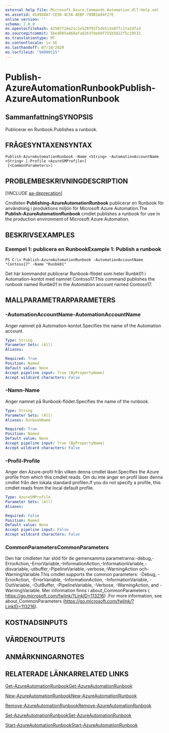 ```yaml
---
external help file: Microsoft.Azure.Commands.Automation.dll-Help.xml
ms.assetid: 454948A7-CE50-4C5A-AEBF-789B1A94F27E
online version: ''
schema: 2.0.0
ms.openlocfilehash: 62507f18e21c1e528f93f5de512e8ffc1fa2dfa3
ms.sourcegitcommit: 56ed085a868afa8263f8eb0f755b5822f5c29532
ms.translationtype: MT
ms.contentlocale: sv-SE
ms.lasthandoff: 07/18/2020
ms.locfileid: "94099115"
---
```

# <span data-ttu-id="14e2b-101">Publish-AzureAutomationRunbook</span><span class="sxs-lookup"><span data-stu-id="14e2b-101">Publish-AzureAutomationRunbook</span></span>

## <span data-ttu-id="14e2b-102">Sammanfattning</span><span class="sxs-lookup"><span data-stu-id="14e2b-102">SYNOPSIS</span></span>

<span data-ttu-id="14e2b-103">Publicerar en Runbook.</span><span class="sxs-lookup"><span data-stu-id="14e2b-103">Publishes a runbook.</span></span>

## <span data-ttu-id="14e2b-104">FRÅGESYNTAXEN</span><span class="sxs-lookup"><span data-stu-id="14e2b-104">SYNTAX</span></span>

```
Publish-AzureAutomationRunbook -Name <String> -AutomationAccountName <String> [-Profile <AzureSMProfile>]
 [<CommonParameters>]
```

## <span data-ttu-id="14e2b-105">PROBLEMBESKRIVNING</span><span class="sxs-lookup"><span data-stu-id="14e2b-105">DESCRIPTION</span></span>

[!INCLUDE [aa-deprecation](../include/aa-deprecation.md)]

<span data-ttu-id="14e2b-106">Cmdleten **Publishing-AzureAutomationRunbook** publicerar en Runbook för användning i produktions miljön för Microsoft Azure Automation.</span><span class="sxs-lookup"><span data-stu-id="14e2b-106">The **Publish-AzureAutomationRunbook** cmdlet publishes a runbook for use in the production environment of Microsoft Azure Automation.</span></span>

## <span data-ttu-id="14e2b-107">BESKRIVS</span><span class="sxs-lookup"><span data-stu-id="14e2b-107">EXAMPLES</span></span>

### <span data-ttu-id="14e2b-108">Exempel 1: publicera en Runbook</span><span class="sxs-lookup"><span data-stu-id="14e2b-108">Example 1: Publish a runbook</span></span>
```
PS C:\> Publish-AzureAutomationRunbook -AutomationAccountName "Contoso17" -Name "Runbk01"
```

<span data-ttu-id="14e2b-109">Det här kommandot publicerar Runbook-flödet som heter Runbk01 i Automation-kontot med namnet Contoso17.</span><span class="sxs-lookup"><span data-stu-id="14e2b-109">This command publishes the runbook named Runbk01 in the Automation account named Contoso17.</span></span>

## <span data-ttu-id="14e2b-110">MALLPARAMETRAR</span><span class="sxs-lookup"><span data-stu-id="14e2b-110">PARAMETERS</span></span>

### <span data-ttu-id="14e2b-111">-AutomationAccountName</span><span class="sxs-lookup"><span data-stu-id="14e2b-111">-AutomationAccountName</span></span>
<span data-ttu-id="14e2b-112">Anger namnet på Automation-kontot.</span><span class="sxs-lookup"><span data-stu-id="14e2b-112">Specifies the name of the Automation account.</span></span>

```yaml
Type: String
Parameter Sets: (All)
Aliases: 

Required: True
Position: Named
Default value: None
Accept pipeline input: True (ByPropertyName)
Accept wildcard characters: False
```

### <span data-ttu-id="14e2b-113">-Namn</span><span class="sxs-lookup"><span data-stu-id="14e2b-113">-Name</span></span>
<span data-ttu-id="14e2b-114">Anger namnet på Runbook-flödet.</span><span class="sxs-lookup"><span data-stu-id="14e2b-114">Specifies the name of the runbook.</span></span>

```yaml
Type: String
Parameter Sets: (All)
Aliases: RunbookName

Required: True
Position: Named
Default value: None
Accept pipeline input: True (ByPropertyName)
Accept wildcard characters: False
```

### <span data-ttu-id="14e2b-115">-Profil</span><span class="sxs-lookup"><span data-stu-id="14e2b-115">-Profile</span></span>
<span data-ttu-id="14e2b-116">Anger den Azure-profil från vilken denna cmdlet läser.</span><span class="sxs-lookup"><span data-stu-id="14e2b-116">Specifies the Azure profile from which this cmdlet reads.</span></span>
<span data-ttu-id="14e2b-117">Om du inte anger en profil läser denna cmdlet från den lokala standard profilen.</span><span class="sxs-lookup"><span data-stu-id="14e2b-117">If you do not specify a profile, this cmdlet reads from the local default profile.</span></span>

```yaml
Type: AzureSMProfile
Parameter Sets: (All)
Aliases: 

Required: False
Position: Named
Default value: None
Accept pipeline input: False
Accept wildcard characters: False
```

### <span data-ttu-id="14e2b-118">CommonParameters</span><span class="sxs-lookup"><span data-stu-id="14e2b-118">CommonParameters</span></span>
<span data-ttu-id="14e2b-119">Den här cmdleten har stöd för de gemensamma parametrarna:-debug,-ErrorAction,-ErrorVariable,-InformationAction,-InformationVariable,-disvariable,-utbuffer,-PipelineVariable,-verbose,-WarningAction och-WarningVariable.</span><span class="sxs-lookup"><span data-stu-id="14e2b-119">This cmdlet supports the common parameters: -Debug, -ErrorAction, -ErrorVariable, -InformationAction, -InformationVariable, -OutVariable, -OutBuffer, -PipelineVariable, -Verbose, -WarningAction, and -WarningVariable.</span></span> <span data-ttu-id="14e2b-120">Mer information finns i about_CommonParameters ( https://go.microsoft.com/fwlink/?LinkID=113216) .</span><span class="sxs-lookup"><span data-stu-id="14e2b-120">For more information, see about_CommonParameters (https://go.microsoft.com/fwlink/?LinkID=113216).</span></span>

## <span data-ttu-id="14e2b-121">KOSTNADS</span><span class="sxs-lookup"><span data-stu-id="14e2b-121">INPUTS</span></span>

## <span data-ttu-id="14e2b-122">VÄRDEN</span><span class="sxs-lookup"><span data-stu-id="14e2b-122">OUTPUTS</span></span>

## <span data-ttu-id="14e2b-123">ANMÄRKNINGAR</span><span class="sxs-lookup"><span data-stu-id="14e2b-123">NOTES</span></span>

## <span data-ttu-id="14e2b-124">RELATERADE LÄNKAR</span><span class="sxs-lookup"><span data-stu-id="14e2b-124">RELATED LINKS</span></span>

[<span data-ttu-id="14e2b-125">Get-AzureAutomationRunbook</span><span class="sxs-lookup"><span data-stu-id="14e2b-125">Get-AzureAutomationRunbook</span></span>](./Get-AzureAutomationRunbook.md)

[<span data-ttu-id="14e2b-126">New-AzureAutomationRunbook</span><span class="sxs-lookup"><span data-stu-id="14e2b-126">New-AzureAutomationRunbook</span></span>](./New-AzureAutomationRunbook.md)

[<span data-ttu-id="14e2b-127">Remove-AzureAutomationRunbook</span><span class="sxs-lookup"><span data-stu-id="14e2b-127">Remove-AzureAutomationRunbook</span></span>](./Remove-AzureAutomationRunbook.md)

[<span data-ttu-id="14e2b-128">Set-AzureAutomationRunbook</span><span class="sxs-lookup"><span data-stu-id="14e2b-128">Set-AzureAutomationRunbook</span></span>](./Set-AzureAutomationRunbook.md)

[<span data-ttu-id="14e2b-129">Start-AzureAutomationRunbook</span><span class="sxs-lookup"><span data-stu-id="14e2b-129">Start-AzureAutomationRunbook</span></span>](./Start-AzureAutomationRunbook.md)


